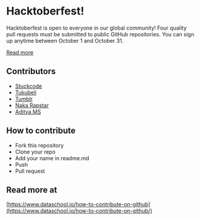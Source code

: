 # Hacktoberfest!

Hacktoberfest is open to everyone in our global community! Four quality pull requests must be submitted to public GitHub repositories. You can sign up anytime between October 1 and October 31.

[Read more](https://hacktoberfest.digitalocean.com/faq/)

## Contributors

- [Stuckcode](https://stuckcode.com)
- [Tukubeli](https://tukubeli.xyz)
- [Tumblr](https://stuckcode.tumblr.com)
- [Naka Rapstar](https://github.com/Nakasz)
- [Aditya MS](https://github.com/Aditya06)

## How to contribute

- Fork this repository
- Clone your repo
- Add your name in readme.md
- Push
- Pull request

## Read more at

[https://www.dataschool.io/how-to-contribute-on-github](https://www.dataschool.io/how-to-contribute-on-github/)

